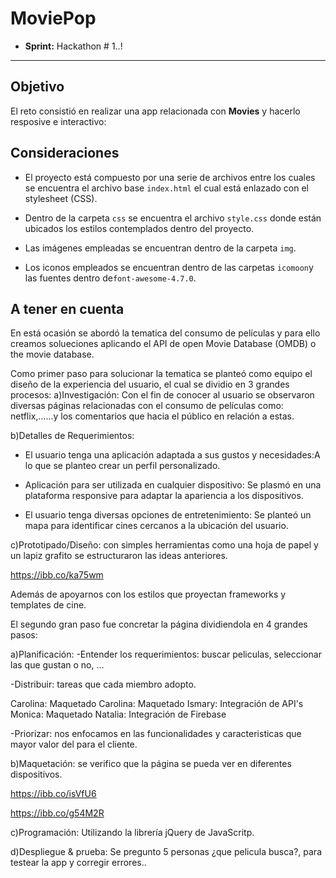 # MoviePop

* **Sprint:** Hackathon # 1..!


***


## Objetivo

El reto consistió en realizar una app relacionada con **Movies** y hacerlo resposive e interactivo:

## Consideraciones

* El proyecto está compuesto por una serie de archivos entre los cuales se
encuentra el archivo base `index.html` el cual está enlazado con el
stylesheet (CSS).

* Dentro de la carpeta `css` se encuentra el archivo `style.css` donde están 
ubicados los estilos contemplados dentro del proyecto.

* Las imágenes empleadas se encuentran dentro de la carpeta `img`.

* Los iconos empleados se encuentran dentro de las carpetas `icomoon`y
las fuentes dentro de`font-awesome-4.7.0`.

## A tener en cuenta

En está ocasión se abordó la tematica del consumo de películas y para ello creamos solueciones aplicando el API de open Movie Database (OMDB) o the movie database.

Como primer paso para solucionar la tematica se planteó como equipo el diseño de la experiencia del usuario, el cual se dividio en 3 grandes procesos:
a)Investigación:
Con el fin de conocer al usuario se observaron diversas páginas relacionadas con el consumo de películas como: netflix,......y los comentarios que hacia el público en relación a estas.

b)Detalles de Requerimientos:
* El usuario tenga una aplicación adaptada a sus gustos y necesidades:A lo que se planteo crear un perfil personalizado.

* Aplicación para ser utilizada en cualquier dispositivo: Se plasmó en una plataforma responsive para adaptar la apariencia a los dispositivos.

* El usuario tenga diversas opciones de entretenimiento: Se planteó un mapa para identificar cines cercanos a la ubicación del usuario.


c)Prototipado/Diseño: con simples herramientas como una hoja de papel y un lapiz grafito se estructuraron las ideas anteriores.

https://ibb.co/ka75wm

Además de apoyarnos con los estilos que proyectan frameworks y templates de cine.

 El segundo gran paso fue concretar la página dividiendola en 4 grandes pasos:

a)Planificación:
-Entender los requerimientos: buscar peliculas, seleccionar las que gustan o no, ...

-Distribuir: tareas que cada miembro adopto.

Carolina: Maquetado
Carolina: Maquetado
Ismary: Integración de API's
Monica: Maquetado
Natalia: Integración de Firebase

-Priorizar: nos enfocamos en las funcionalidades y caracteristicas que mayor valor del para el cliente.

b)Maquetación: se verifico que la página se pueda ver en diferentes dispositivos.

https://ibb.co/isVfU6

https://ibb.co/g54M2R

c)Programación: Utilizando la librería jQuery de JavaScritp.

d)Despliegue & prueba:
Se pregunto 5 personas ¿que pelicula busca?, para testear la app y corregir errores..


